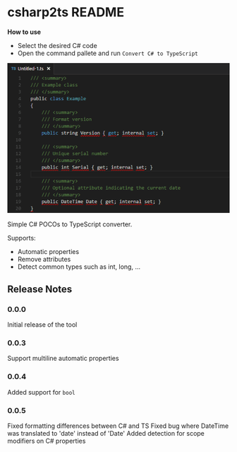 # csharp2ts README

**How to use**
- Select the desired C# code
- Open the command pallete and run `Convert C# to TypeScript`

![animation](animation.gif)

Simple C# POCOs to TypeScript converter.

Supports:
- Automatic properties
- Remove attributes
- Detect common types such as int, long, ... 

## Release Notes
### 0.0.0

Initial release of the tool

### 0.0.3

Support multiline automatic properties

### 0.0.4

Added support for `bool`

### 0.0.5

Fixed formatting differences between C# and TS
Fixed bug where DateTime was translated to 'date' instead of 'Date'
Added detection for scope modifiers on C# properties